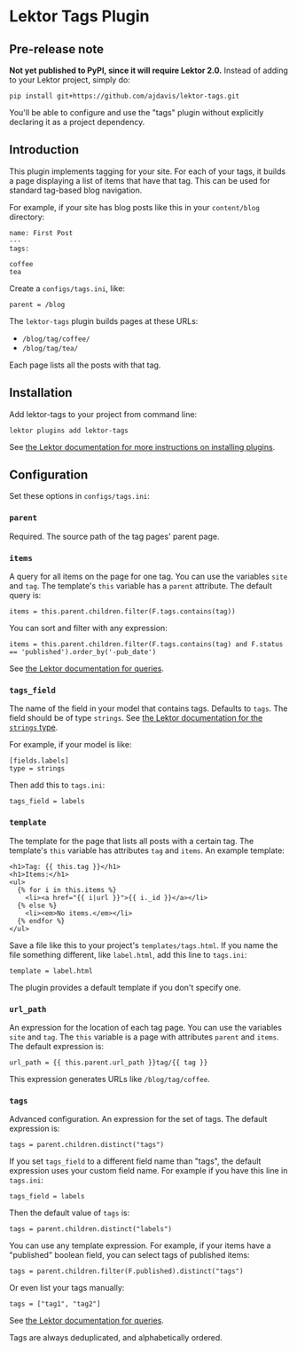 # Lektor Tags Plugin

## Pre-release note

**Not yet published to PyPI, since it will require Lektor 2.0.** Instead of adding to your Lektor project, simply do:

```
pip install git+https://github.com/ajdavis/lektor-tags.git
```

You'll be able to configure and use the "tags" plugin without explicitly declaring it as a project dependency.

## Introduction

This plugin implements tagging for your site. For each of your tags, it builds a page displaying a list of items that have that tag. This can be used for standard tag-based blog navigation.

For example, if your site has blog posts like this in your `content/blog` directory:

```
name: First Post
---
tags:

coffee
tea
```

Create a `configs/tags.ini`, like:

```
parent = /blog
```

The `lektor-tags` plugin builds pages at these URLs:

* `/blog/tag/coffee/`
* `/blog/tag/tea/`

Each page lists all the posts with that tag.

## Installation

Add lektor-tags to your project from command line:

```
lektor plugins add lektor-tags
```

See [the Lektor documentation for more instructions on installing plugins](https://www.getlektor.com/docs/plugins/).

## Configuration

Set these options in `configs/tags.ini`:

### `parent`

Required. The source path of the tag pages' parent page.

### `items`

A query for all items on the page for one tag. You can use the variables `site` and `tag`. The template's `this` variable has a `parent` attribute. The default query is:

```
items = this.parent.children.filter(F.tags.contains(tag))
```

You can sort and filter with any expression:

```
items = this.parent.children.filter(F.tags.contains(tag) and F.status == 'published').order_by('-pub_date')
```

See [the Lektor documentation for queries](https://www.getlektor.com/docs/api/db/query/).

### `tags_field`

The name of the field in your model that contains tags. Defaults to `tags`. The field should be of type `strings`. See [the Lektor documentation for the `strings` type](https://www.getlektor.com/docs/api/db/types/strings/).

For example, if your model is like:

```
[fields.labels]
type = strings
```

Then add this to `tags.ini`:

```
tags_field = labels
```

### `template`

The template for the page that lists all posts with a certain tag. The template's `this` variable has attributes `tag` and `items`. An example template:

```
<h1>Tag: {{ this.tag }}</h1>
<h1>Items:</h1>
<ul>
  {% for i in this.items %}
    <li><a href="{{ i|url }}">{{ i._id }}</a></li>
  {% else %}
    <li><em>No items.</em></li>
  {% endfor %}
</ul>
```

Save a file like this to your project's `templates/tags.html`. If you name the file something different, like `label.html`, add this line to `tags.ini`:

```
template = label.html
```

The plugin provides a default template if you don't specify one.

### `url_path`

An expression for the location of each tag page. You can use the variables `site` and `tag`. The `this` variable is a page with attributes `parent` and `items`. The default expression is:

```
url_path = {{ this.parent.url_path }}tag/{{ tag }}
```

This expression generates URLs like `/blog/tag/coffee`.

### `tags`

Advanced configuration. An expression for the set of tags. The default expression is:

```
tags = parent.children.distinct("tags")
```

If you set `tags_field` to a different field name than "tags", the default expression uses your custom field name. For example if you have this line in `tags.ini`:

```
tags_field = labels
```

Then the default value of `tags` is:

```
tags = parent.children.distinct("labels")
```

You can use any template expression. For example, if your items have a "published" boolean field, you can select tags of published items:

```
tags = parent.children.filter(F.published).distinct("tags")
```

Or even list your tags manually:

```
tags = ["tag1", "tag2"]
```

See [the Lektor documentation for queries](https://www.getlektor.com/docs/api/db/query/).

Tags are always deduplicated, and alphabetically ordered.

